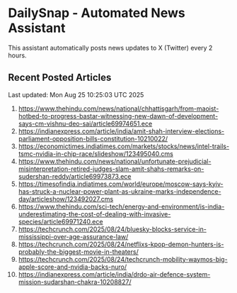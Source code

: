 # DailySnap - Automated News Assistant

This assistant automatically posts news updates to X (Twitter) every 2 hours.

## Recent Posted Articles

Last updated: Mon Aug 25 10:25:03 UTC 2025

1. https://www.thehindu.com/news/national/chhattisgarh/from-maoist-hotbed-to-progress-bastar-witnessing-new-dawn-of-development-says-cm-vishnu-deo-sai/article69974651.ece
2. https://indianexpress.com/article/india/amit-shah-interview-elections-parliament-opposition-bills-constitution-10210022/
3. https://economictimes.indiatimes.com/markets/stocks/news/intel-trails-tsmc-nvidia-in-chip-race/slideshow/123495040.cms
4. https://www.thehindu.com/news/national/unfortunate-prejudicial-misinterpretation-retired-judges-slam-amit-shahs-remarks-on-sudershan-reddy/article69973873.ece
5. https://timesofindia.indiatimes.com/world/europe/moscow-says-kyiv-has-struck-a-nuclear-power-plant-as-ukraine-marks-independence-day/articleshow/123492027.cms
6. https://www.thehindu.com/sci-tech/energy-and-environment/is-india-underestimating-the-cost-of-dealing-with-invasive-species/article69971240.ece
7. https://techcrunch.com/2025/08/24/bluesky-blocks-service-in-mississippi-over-age-assurance-law/
8. https://techcrunch.com/2025/08/24/netflixs-kpop-demon-hunters-is-probably-the-biggest-movie-in-theaters/
9. https://techcrunch.com/2025/08/24/techcrunch-mobility-waymos-big-apple-score-and-nvidia-backs-nuro/
10. https://indianexpress.com/article/india/drdo-air-defence-system-mission-sudarshan-chakra-10208827/
